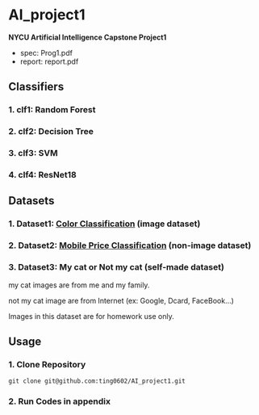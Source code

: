 # AI_project1
**NYCU Artificial Intelligence Capstone Project1**
* spec: Prog1.pdf
* report: report.pdf

## Classifiers
### 1. clf1: Random Forest
### 2. clf2: Decision Tree
### 3. clf3: SVM
### 4. clf4: ResNet18

## Datasets
### 1. Dataset1: [Color Classification](https://www.kaggle.com/datasets/ayanzadeh93/color-classification/code) (image dataset)
### 2. Dataset2: [Mobile Price Classification](https://www.kaggle.com/datasets/iabhishekofficial/mobile-price-classification?resource=download) (non-image dataset)
### 3. Dataset3: My cat or Not my cat (self-made dataset)
my cat images are from me and my family.

not my cat image are from Internet (ex: Google, Dcard, FaceBook...)

Images in this dataset are for homework use only.

## Usage
### 1. Clone Repository
```
git clone git@github.com:ting0602/AI_project1.git
```
### 2. Run Codes in appendix
